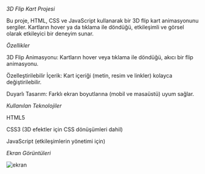 *3D Flip Kart Projesi*

Bu proje, HTML, CSS ve JavaScript kullanarak bir 3D flip kart animasyonunu sergiler. Kartların hover ya da tıklama ile döndüğü, etkileşimli ve görsel olarak etkileyici bir deneyim sunar.

*Özellikler*

3D Flip Animasyonu: Kartların hover veya tıklama ile döndüğü, akıcı bir flip animasyonu.

Özelleştirilebilir İçerik: Kart içeriği (metin, resim ve linkler) kolayca değiştirilebilir.

Duyarlı Tasarım: Farklı ekran boyutlarına (mobil ve masaüstü) uyum sağlar.

*Kullanılan Teknolojiler*

HTML5

CSS3 (3D efektler için CSS dönüşümleri dahil)

JavaScript (etkileşimlerin yönetimi için)

*Ekran Görüntüleri*

![ekran](https://github.com/user-attachments/assets/7a66a17a-c892-4aaa-9727-33e9f448fa83)

